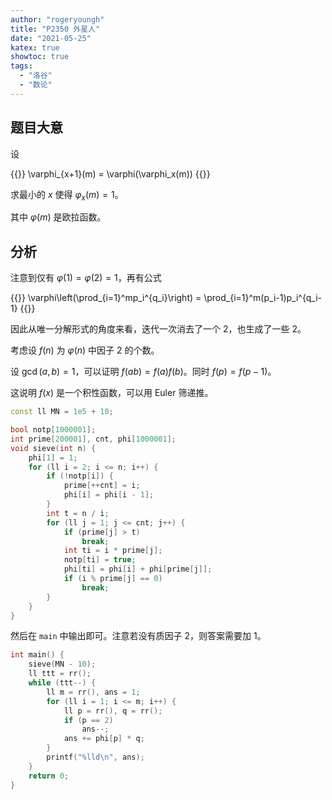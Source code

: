 ```yaml
---
author: "rogeryoungh"
title: "P2350 外星人"
date: "2021-05-25"
katex: true
showtoc: true
tags: 
  - "洛谷"
  - "数论"
---
```


## 题目大意

设

{{<display-math>}}
\varphi_{x+1}(m) = \varphi(\varphi_x(m))
{{</display-math>}}

求最小的 $x$ 使得 $\varphi_x(m) = 1$。

其中 $\varphi(m)$ 是欧拉函数。

## 分析

注意到仅有 $\varphi(1) = \varphi(2) = 1$，再有公式

{{<display-math>}}
\varphi\left(\prod_{i=1}^mp_i^{q_i}\right) = \prod_{i=1}^m(p_i-1)p_i^{q_i-1}
{{</display-math>}}

因此从唯一分解形式的角度来看，迭代一次消去了一个 $2$，也生成了一些 $2$。

考虑设 $f(n)$ 为 $\varphi(n)$ 中因子 $2$ 的个数。

设 $\gcd(a,b) = 1$，可以证明 $f(ab) = f(a) f(b)$。同时 $f(p) = f(p-1)$。

这说明 $f(x)$ 是一个积性函数，可以用 Euler 筛递推。

```cpp
const ll MN = 1e5 + 10;

bool notp[1000001];
int prime[200001], cnt, phi[1000001];
void sieve(int n) {
    phi[1] = 1;
    for (ll i = 2; i <= n; i++) {
        if (!notp[i]) {
            prime[++cnt] = i;
            phi[i] = phi[i - 1];
        }
        int t = n / i;
        for (ll j = 1; j <= cnt; j++) {
            if (prime[j] > t)
                break;
            int ti = i * prime[j];
            notp[ti] = true;
            phi[ti] = phi[i] + phi[prime[j]];
            if (i % prime[j] == 0)
                break;
        }
    }
}
```

然后在 `main` 中输出即可。注意若没有质因子 $2$，则答案需要加 $1$。

```cpp
int main() {
    sieve(MN - 10);
    ll ttt = rr();
    while (ttt--) {
        ll m = rr(), ans = 1;
        for (ll i = 1; i <= m; i++) {
            ll p = rr(), q = rr();
            if (p == 2)
                ans--;
            ans += phi[p] * q;
        }
        printf("%lld\n", ans);
    }
    return 0;
}
```
